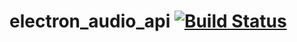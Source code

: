 # electron_audio_api [![Build Status](https://travis-ci.org/minaduking/electron_audio_api.svg?branch=master)](https://travis-ci.org/minaduking/electron_audio_api)
